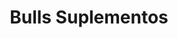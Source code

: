 ---
title: "Bulls Suplementos"
url: /san-juan/bulls-suplementos/
shop: suplementos nutricionales
---